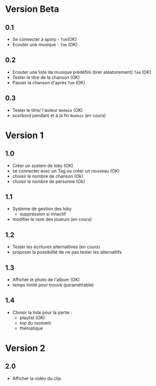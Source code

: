 # Version Beta
 ## 0.1
 - Se connecter à spoty - `Tom`(OK)
 - Ecouter une musique - `Tom` (OK)
 ## 0.2
 - Ecouter une liste de musique prédéfini (tirer aléatoirement) `Tom` (OK)
 - Tester le titre de la chanson (OK)
 - Passer la chanson d'après `Tom` (OK)
 ## 0.3
 - Tester le titre/ l'auteur `Noémie` (OK)
 - scorbord pendant et à la fin `Noémie` (en cours)
# Version 1
## 1.0
 - Créer un system de loby (OK)
 - se connecter avec un Tag ou créer un nouveau (OK)
 - choisir le nombre de chanson (Ok)
 - choisir le nombre de personne (Ok)
## 1.1
 - Systeme de gestion des loby
   - suppression si innactif
 - modifier le nom des joueurs (en cours)
## 1.2
 - Tester les écritures alternaltives (en cours)
 - proposer la possibilité de ne pas tester les alternaltifs
## 1.3
 - Afficher le photo de l'album (OK)
 - temps limité pour trouvé (paramétrable)
## 1.4
 - Choisir la liste pour la partie :
    - playlist (OK)
    - top du moment
    - thématique
# Version 2
## 2.0
 - Afficher la vidéo du clip